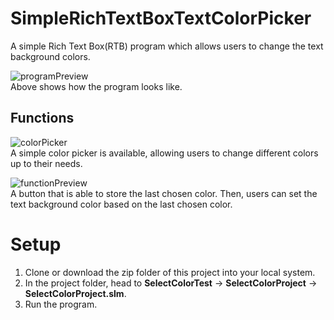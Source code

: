 # SimpleRichTextBoxTextColorPicker
A simple Rich Text Box(RTB) program which allows users to change the text background colors.

![programPreview](https://user-images.githubusercontent.com/70519090/159726514-7681d8ff-a2d5-4b75-853c-62ec6eff6dd2.png)<br>
Above shows how the program looks like.

## Functions
![colorPicker](https://user-images.githubusercontent.com/70519090/159727025-b7a17266-f421-4ac5-bfd5-a760abd66e2a.png)<br>
A simple color picker is available, allowing users to change different colors up to their needs.

![functionPreview](https://user-images.githubusercontent.com/70519090/159727269-d2cb8771-5358-43fe-874c-ea97ea377246.png)<br>
A button that is able to store the last chosen color. Then, users can set the text background color based on the last chosen color.

# Setup
1. Clone or download the zip folder of this project into your local system.
2. In the project folder, head to **SelectColorTest** -> **SelectColorProject** -> **SelectColorProject.slm**.
3. Run the program.

